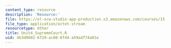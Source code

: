 ```yaml
---
content_type: resource
description: 'Resource:'
file: https://ol-ocw-studio-app-production.s3.amazonaws.com/courses/15-071-the-analytics-edge-spring-2017/4b3d86026f29ac088fd4a59adf74a01e_Unit4_SupremeCourt.R
file_type: application/octet-stream
resourcetype: Other
title: Unit4_SupremeCourt.R
uid: 4b3d8602-6f29-ac08-8fd4-a59adf74a01e
---
```

